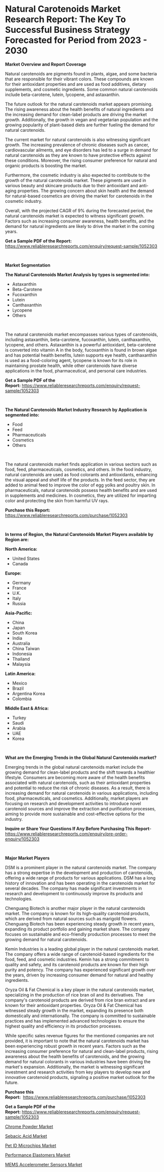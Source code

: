 <p><h1>Natural Carotenoids Market Research Report: The Key To Successful Business Strategy Forecasted for Period from 2023 - 2030</h1></p><p><strong>Market Overview and Report Coverage</strong></p>
<p><p>Natural carotenoids are pigments found in plants, algae, and some bacteria that are responsible for their vibrant colors. These compounds are known for their antioxidant properties and are used as food additives, dietary supplements, and cosmetic ingredients. Some common natural carotenoids include beta-carotene, lutein, lycopene, and astaxanthin.</p><p>The future outlook for the natural carotenoids market appears promising. The rising awareness about the health benefits of natural ingredients and the increasing demand for clean-label products are driving the market growth. Additionally, the growth in vegan and vegetarian population and the growing popularity of plant-based diets are further fueling the demand for natural carotenoids.</p><p>The current market for natural carotenoids is also witnessing significant growth. The increasing prevalence of chronic diseases such as cancer, cardiovascular ailments, and eye disorders has led to a surge in demand for natural carotenoids as they are known to have protective effects against these conditions. Moreover, the rising consumer preference for natural and organic products is boosting the market.</p><p>Furthermore, the cosmetic industry is also expected to contribute to the growth of the natural carotenoids market. These pigments are used in various beauty and skincare products due to their antioxidant and anti-aging properties. The growing concern about skin health and the demand for natural-based cosmetics are driving the market for carotenoids in the cosmetic industry.</p><p>Overall, with the projected CAGR of 9% during the forecasted period, the natural carotenoids market is expected to witness significant growth. Factors such as increasing consumer awareness, health benefits, and the demand for natural ingredients are likely to drive the market in the coming years.</p></p>
<p><strong>Get a Sample PDF of the Report:</strong> <a href="https://www.reliableresearchreports.com/enquiry/request-sample/1052303">https://www.reliableresearchreports.com/enquiry/request-sample/1052303</a></p>
<p>&nbsp;</p>
<p><strong>Market Segmentation</strong></p>
<p><strong>The Natural Carotenoids Market Analysis by types is segmented into:</strong></p>
<p><ul><li>Astaxanthin</li><li>Beta-Carotene</li><li>Fucoxanthin</li><li>Lutein</li><li>Canthaxanthin</li><li>Lycopene</li><li>Others</li></ul></p>
<p>&nbsp;</p>
<p><p>The natural carotenoids market encompasses various types of carotenoids, including astaxanthin, beta-carotene, fucoxanthin, lutein, canthaxanthin, lycopene, and others. Astaxanthin is a powerful antioxidant, beta-carotene is converted into vitamin A in the body, fucoxanthin is found in brown algae and has potential health benefits, lutein supports eye health, canthaxanthin is used as a food-coloring agent, lycopene is known for its role in maintaining prostate health, while other carotenoids have diverse applications in the food, pharmaceutical, and personal care industries.</p></p>
<p><strong>Get a Sample PDF of the Report:</strong>&nbsp;<a href="https://www.reliableresearchreports.com/enquiry/request-sample/1052303">https://www.reliableresearchreports.com/enquiry/request-sample/1052303</a></p>
<p>&nbsp;</p>
<p><strong>The Natural Carotenoids Market Industry Research by Application is segmented into:</strong></p>
<p><ul><li>Food</li><li>Feed</li><li>Pharmaceuticals</li><li>Cosmetics</li><li>Others</li></ul></p>
<p>&nbsp;</p>
<p><p>The natural carotenoids market finds application in various sectors such as food, feed, pharmaceuticals, cosmetics, and others. In the food industry, natural carotenoids are used as food colorants and antioxidants, enhancing the visual appeal and shelf life of the products. In the feed sector, they are added to animal feed to improve the color of egg yolks and poultry skin. In pharmaceuticals, natural carotenoids possess health benefits and are used in supplements and medicines. In cosmetics, they are utilized for imparting color and protecting the skin from harmful UV rays.</p></p>
<p><strong>Purchase this Report:</strong>&nbsp; <a href="https://www.reliableresearchreports.com/purchase/1052303">https://www.reliableresearchreports.com/purchase/1052303</a></p>
<p>&nbsp;</p>
<p><strong>In terms of Region, the Natural Carotenoids Market Players available by Region are:</strong></p>
<p>
    <p> <strong> North America: </strong>
        <ul>
            <li>United States</li>
            <li>Canada</li>
        </ul>
        </p> 
    <p> <strong> Europe: </strong>
        <ul>
            <li>Germany</li>
            <li>France</li>
            <li>U.K.</li>
            <li>Italy</li>
            <li>Russia</li>
        </ul>
        </p> 
    <p> <strong> Asia-Pacific: </strong>
        <ul>
            <li>China</li>
            <li>Japan</li>
            <li>South Korea</li>
            <li>India</li>
            <li>Australia</li>
            <li>China Taiwan</li>
            <li>Indonesia</li>
            <li>Thailand</li>
            <li>Malaysia</li>
        </ul>
        </p> 
    <p> <strong> Latin America: </strong>
        <ul>
            <li>Mexico</li>
            <li>Brazil</li>
            <li>Argentina Korea</li>
            <li>Colombia</li>
        </ul>
        </p> 
    <p> <strong> Middle East & Africa: </strong>
        <ul>
            <li>Turkey</li>
            <li>Saudi</li>
            <li>Arabia</li>
            <li>UAE</li>
            <li>Korea</li>
        </ul>
    </p>
    </p>
<p>&nbsp;</p>
<p><strong>What are the Emerging Trends in the Global Natural Carotenoids market?</strong></p>
<p><p>Emerging trends in the global natural carotenoids market include the growing demand for clean-label products and the shift towards a healthier lifestyle. Consumers are becoming more aware of the health benefits associated with natural carotenoids, such as their antioxidant properties and potential to reduce the risk of chronic diseases. As a result, there is increasing demand for natural carotenoids in various applications, including food, pharmaceuticals, and cosmetics. Additionally, market players are focusing on research and development activities to introduce novel carotenoid sources and improve the extraction and purification processes, aiming to provide more sustainable and cost-effective options for the industry.</p></p>
<p><strong>Inquire or Share Your Questions If Any Before Purchasing This Report</strong>- <a href="https://www.reliableresearchreports.com/enquiry/pre-order-enquiry/1052303">https://www.reliableresearchreports.com/enquiry/pre-order-enquiry/1052303</a></p>
<p>&nbsp;</p>
<p><strong>Major Market Players</strong></p>
<p><p>DSM is a prominent player in the natural carotenoids market. The company has a strong expertise in the development and production of carotenoids, offering a wide range of products for various applications. DSM has a long history of innovation and has been operating in the carotenoids market for several decades. The company has made significant investments in research and development to continuously improve its products and technologies.</p><p>Chenguang Biotech is another major player in the natural carotenoids market. The company is known for its high-quality carotenoid products, which are derived from natural sources such as marigold flowers. Chenguang Biotech has been experiencing steady growth in recent years, expanding its product portfolio and gaining market share. The company focuses on sustainable and eco-friendly production processes to meet the growing demand for natural carotenoids.</p><p>Kemin Industries is a leading global player in the natural carotenoids market. The company offers a wide range of carotenoid-based ingredients for the food, feed, and cosmetic industries. Kemin has a strong commitment to quality and safety, and its carotenoid products are known for their high purity and potency. The company has experienced significant growth over the years, driven by increasing consumer demand for natural and healthy ingredients.</p><p>Oryza Oil & Fat Chemical is a key player in the natural carotenoids market, specializing in the production of rice bran oil and its derivatives. The company's carotenoid products are derived from rice bran extract and are known for their antioxidant properties. Oryza Oil & Fat Chemical has witnessed steady growth in the market, expanding its presence both domestically and internationally. The company is committed to sustainable practices and has implemented advanced technologies to ensure the highest quality and efficiency in its production processes.</p><p>While specific sales revenue figures for the mentioned companies are not provided, it is important to note that the natural carotenoids market has been experiencing robust growth in recent years. Factors such as the increasing consumer preference for natural and clean-label products, rising awareness about the health benefits of carotenoids, and the growing demand for natural colorants in various industries have been driving the market's expansion. Additionally, the market is witnessing significant investment and research activities from key players to develop new and innovative carotenoid products, signaling a positive market outlook for the future.</p></p>
<p><strong>Purchase this Report:</strong>&nbsp;&nbsp;<a href="https://www.reliableresearchreports.com/purchase/1052303">https://www.reliableresearchreports.com/purchase/1052303</a></p>
<p></p>
<p><strong>Get a Sample PDF of the Report:</strong>&nbsp;<a href="https://www.reliableresearchreports.com/enquiry/request-sample/1052303">https://www.reliableresearchreports.com/enquiry/request-sample/1052303</a></p>
<p><p><a href="https://medium.com/@zoeyjohns1903/chrome-powder-market-size-market-outlook-and-market-forecast-2023-to-2030-9326fd19d4a7">Chrome Powder Market</a></p><p><a href="https://github.com/CliffMedina6/Market-Research-Report-List-2/blob/main/sebacic-acid-market.md">Sebacic Acid Market</a></p><p><a href="https://medium.com/@ginawindler1965/pet-id-microchips-market-insights-into-market-cagr-market-trends-and-growth-strategies-82d7e55ad5c8">Pet ID Microchips Market</a></p><p><a href="https://github.com/PeterParrish5/Market-Research-Report-List-2/blob/main/performance-elastomers-market.md">Performance Elastomers Market</a></p><p><a href="https://medium.com/@isidrowolff1966/mems-accelerometer-sensors-market-size-market-outlook-and-market-forecast-2023-to-2030-501d6158af11">MEMS Accelerometer Sensors Market</a></p></p>